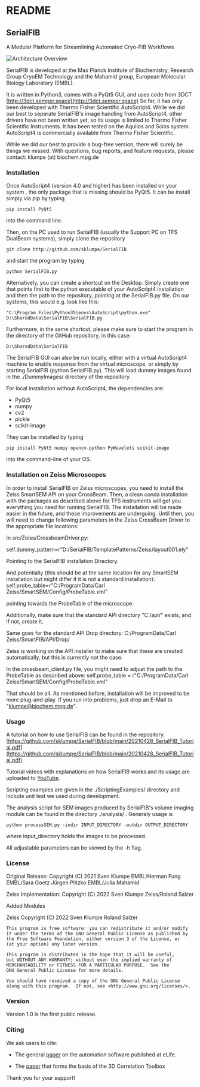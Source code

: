 # README #

## SerialFIB ##

A Modular Platform for Streamlining Automated Cryo-FIB Workflows 

![Architecture Overview](DummyImages/SerialFIB.png)

SerialFIB is developed at the Max Planck Institute of Biochemistry, Research Group CryoEM Technology and the Mahamid group, European Molecular Biology Laboratory (EMBL). 

It is written in Python3, comes with a PyQt5 GUI, and uses code from 3DCT [http://3dct.semper.space](http://3dct.semper.space)
So far, it has only been developed with Thermo Fisher Scientific AutoScript4. While we did our best to seperate SerialFIB's image handling from AutoScript4, other drivers have not been written yet, so its usage is limited to Thermo Fisher Scientific Instruments. It has been tested on 
the Aquilos and Scios system. AutoScript4 is commercially available from Thermo Fisher Scientific. 


While we did our best to provide a bug-free version, there will surely be things we missed. With questions, bug reports, and feature requests, please contact: 
klumpe (at) biochem.mpg.de

### Installation ###
Once AutoScript4 (version 4.0 and higher) has been installed on your system , the only package that is missing should be PyQt5.
It can be install simply via pip by typing

    pip install PyQt5

into the command line. 

Then, on the PC used to run SerialFIB (usually the Support PC on TFS DualBeam systems), simply clone the repository 

    git clone http://github.com/sklumpe/SerialFIB

and start the program by typing

    python SerialFIB.py

Alternatively, you can create a shortcut on the Desktop. Simply create one that points first to the python executable of your AutoScript4 
installation and then the path to the repository, pointing at the SerialFIB.py file. On our systems, this would e.g. look like this: 

	"C:\Program Files\Python35\envs\AutoScript\python.exe" D:\SharedData\SerialFIB\SerialFIB.py

Furthermore, in the same shortcut, please make sure to start the program in the directory of the GitHub repository, in this case:  

	D:\SharedData\SerialFIB

The SerialFIB GUI can also be run locally, either with a virtual AutoScript4 machine to enable response from the virtual microscope, 
or simply by starting SerialFIB (python SerialFIB.py). This will load dummy images found in the ./DummyImages/ directory of the repository.

For local installation without AutoScript4, the dependencies are: 

+ PyQt5
+ numpy
+ cv2
+ pickle
+ scikit-image


They can be installed by typing

    pip install PyQt5 numpy opencv-python PyWavelets scikit-image 

into the command-line of your OS.


### Installation on Zeiss Microscopes ###

In order to install SerialFIB on Zeiss microscopes, you need to install the Zeiss SmartSEM API on your CrossBeam. Then, a clean conda installation with the packages as described above for TFS instruments will get you everything you need for running SerialFIB. The installation will be made easier in the future, and these improvements are undergoing. Until then, you will need to change following parameters in the Zeiss CrossBeam Driver to the appropriate file locations: 

In src/Zeiss/CrossbeamDriver.py:

self.dummy_pattern=r"D:/SerialFIB/TemplatePatterns/Zeiss/layout001.ely"

Pointing to the SerialFIB installation Directory.

And potentially (this should be at the same location for any SmartSEM installation but might differ if it is not a standard installation):
self.probe_table=r"C:/ProgramData/Carl Zeiss/SmartSEM/Config/ProbeTable.xml"

pointing towards the ProbeTable of the microscope. 

Additionally, make sure that the standard API directory "C:/api/" exists, and if not, create it. 

Same goes for the standard API Drop directory:
C:/ProgramData/Carl Zeiss/SmartFIB/API/Drop/

Zeiss is working on the API installer to make sure that these are created automatically, but this is currently not the case. 

In the crossbeam_client.py file, you might need to adjust the path to the ProbeTable as described above:
self.probe_table = r"C:/ProgramData/Carl Zeiss/SmartSEM/Config/ProbeTable.xml"

That should be all. As mentioned before, installation will be improved to be more plug-and-play. If you run into problems, just drop an E-Mail to "klumpe@biochem.mpg.de".

### Usage ###

A tutorial on how to use SerialFIB can be found in the repository. [https://github.com/sklumpe/SerialFIB/blob/main/20210428_SerialFIB_Tutorial.pdf](https://github.com/sklumpe/SerialFIB/blob/main/20210428_SerialFIB_Tutorial.pdf).

Tutorial videos with explanations on how SerialFIB works and its usage are uploaded to [YouTube](https://www.youtube.com/watch?v=QR7ngJ0apBk&t=0s).

Scripting examples are given in the ./ScriptingExamples/ directory and include unit test we used during development. 




The analysis script for SEM images produced by SerialFIB's volume imaging module can be found in the directory ./analysis/ . Generaly usage is

    python processSEM.py -indir INPUT_DIRECTORY -outdir OUTPUT_DIRECTORY

where input_directory holds the images to be processed. 

All adjustable parameters can be viewed by the -h flag. 

### License ###


Original Release: Copyright (C) 2021 Sven Klumpe EMBL/Herman Fung EMBL/Sara Goetz Jürgen Plitzko EMBL/Julia Mahamid


Zeiss Implementation: Copyright (C) 2022 Sven Klumpe Zeiss/Roland Salzer


Added Modules

Zeiss 
Copyright (C) 2022 Sven Klumpe Roland Salzer

	This program is free software: you can redistribute it and/or modify
	it under the terms of the GNU General Public License as published by
	the Free Software Foundation, either version 3 of the License, or
	(at your option) any later version.

	This program is distributed in the hope that it will be useful,
	but WITHOUT ANY WARRANTY; without even the implied warranty of
	MERCHANTABILITY or FITNESS FOR A PARTICULAR PURPOSE.  See the
	GNU General Public License for more details.

	You should have received a copy of the GNU General Public License
	along with this program.  If not, see <http://www.gnu.org/licenses/>.


### Version ###

Version 1.0 is the first public release.


### Citing ###

We ask users to cite:


* The general [paper](https://elifesciences.org/articles/70506) on the automation software published at eLife.

* The [paper](http://dx.doi.org/10.1016/j.bpj.2015.10.053) that forms the basis of the 3D Correlation Toolbox


Thank you for your support!
